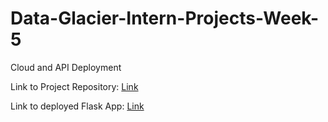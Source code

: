 # Data-Glacier-Intern-Projects-Week-5
Cloud and API Deployment

Link to Project Repository: [Link](https://github.com/yashdoshi247/Movie-Reviews-Analysis)

Link to deployed Flask App: [Link](http://sentimentanalysis-env.eba-ezaqkkxc.eu-north-1.elasticbeanstalk.com/)
